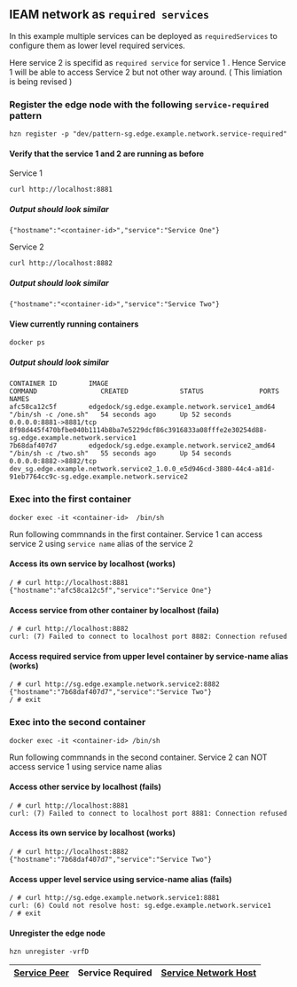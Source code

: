 ## IEAM network as `required services`
In this example multiple services can be deployed as `requiredServices` to configure them as lower level required services.

Here service 2 is specifid as `required service` for service 1 . Hence Service 1 will be able to access Service 2 but not other way around. ( This limiation is being revised )

### Register the edge node with the following `service-required` pattern
```
hzn register -p "dev/pattern-sg.edge.example.network.service-required"
```

#### Verify that the service 1 and 2 are running as before
Service 1
```
curl http://localhost:8881
```
##### Output should look similar
```
{"hostname":"<container-id>","service":"Service One"}
```
Service 2
```
curl http://localhost:8882
```
##### Output should look similar
```
{"hostname":"<container-id>","service":"Service Two"}
```
#### View currently running containers
```
docker ps
```
##### Output should look similar
```
CONTAINER ID        IMAGE                                             COMMAND                CREATED             STATUS              PORTS                    NAMES
afc58ca12c5f        edgedock/sg.edge.example.network.service1_amd64   "/bin/sh -c /one.sh"   54 seconds ago      Up 52 seconds       0.0.0.0:8881->8881/tcp   8f98d445f470bfbe040b1114b8ba7e5229dcf86c3916833a08fffe2e30254d88-sg.edge.example.network.service1
7b68daf407d7        edgedock/sg.edge.example.network.service2_amd64   "/bin/sh -c /two.sh"   55 seconds ago      Up 54 seconds       0.0.0.0:8882->8882/tcp   dev_sg.edge.example.network.service2_1.0.0_e5d946cd-3880-44c4-a81d-91eb7764cc9c-sg.edge.example.network.service2
```
### Exec into the first container
```
docker exec -it <container-id>  /bin/sh
````

Run following commnands in the first container. Service 1 can access service 2 using `service name` alias of the service 2
#### Access its own service by localhost (works)
```
/ # curl http://localhost:8881
{"hostname":"afc58ca12c5f","service":"Service One"}
```
#### Access service from other container by localhost (faila)
```
/ # curl http://localhost:8882
curl: (7) Failed to connect to localhost port 8882: Connection refused
```
#### Access required service from upper level container by service-name alias (works)
```
/ # curl http://sg.edge.example.network.service2:8882
{"hostname":"7b68daf407d7","service":"Service Two"}
/ # exit
```

### Exec into the second container
```
docker exec -it <container-id> /bin/sh
```

Run following commnands in the second container. Service 2 can NOT access service 1 using service name alias
#### Access other service by localhost (fails)
```
/ # curl http://localhost:8881
curl: (7) Failed to connect to localhost port 8881: Connection refused
```
#### Access its own service by localhost (works)
```
/ # curl http://localhost:8882
{"hostname":"7b68daf407d7","service":"Service Two"}
```
#### Access upper level service using service-name alias (fails)
```
/ # curl http://sg.edge.example.network.service1:8881
curl: (6) Could not resolve host: sg.edge.example.network.service1
/ # exit
```

#### Unregister the edge node
```
hzn unregister -vrfD
```

|[Service Peer](https://github.com/edgedock/example/tree/master/network/register/03-service-peer) | **Service Required** | [Service Network Host](https://github.com/edgedock/example/tree/master/network/register/05-service-network-host)  |
|:--|:-:|--:|
